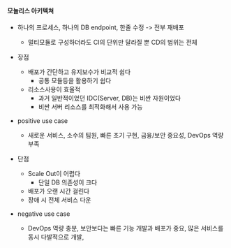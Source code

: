 #### 모놀리스 아키텍쳐
- 하나의 프로세스, 하나의 DB endpoint, 한줄 수정 -> 전부 재배포
	- 멀티모듈로 구성하더라도 CI의 단위만 달라질 뿐 CD의 범위는 전체

- 장점
	- 배포가 간단하고 유지보수가 비교적 쉽다
		- 공통 모듈등을 활용하기 쉽다
	- 리소스사용이 효율적
		- 과거 일반적이었던 IDC(Server, DB)는 비싼 자원이었다
		- 비싼 서버 리소스를 최적화해서 사용 가능
- positive use case
	- 새로운 서비스, 소수의 팀원, 빠른 초기 구현, 금융/보안 중요성, DevOps 역량 부족

- 단점
	- Scale Out이 어렵다
		- 단일 DB 의존성이 크다
	- 배포가 오랜 시간 걸린다
	- 장애 시 전체 서비스 다운
- negative use case
	- DevOps 역량 충분, 보안보다는 빠른 기능 개발과 배포가 중요, 많은 서비스를 동시 다발적으로 개발, 
